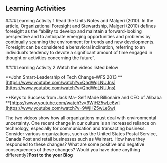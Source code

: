 ## **Learning Activities**

####Learning Activity 1 
Read the Units Notes and Malgeri (2010). In the article, Organizational Foresight and Stewardship, Malgeri \(2010\) defines foresight as the “ability to develop and maintain a forward-looking perspective and to anticipate emerging opportunities and problems by continually scanning the environment for trends and new developments. Foresight can be considered a behavioral inclination, referring to an individual’s tendency to devote a significant amount of time engaged in thought or activities concerning the future”.


####Learning Activity 2
Watch the videos listed below

**John Smart-Leadership of Tech Change-WFS 2013  **[https://www.youtube.com/watch?v=QhdWqLNUJns](https://www.youtube.com/watch?v=QhdWqLNUJns)

**Keys to Success from Jack Ma- Self Made Billionaire and CEO of Alibaba    **[https://www.youtube.com/watch?v=9WjHZ5wLe6w](https://www.youtube.com/watch?v=9WjHZ5wLe6w)



The two videos show how all organizations must deal with environmental uncertainty. One recent change in our culture is an increased reliance on technology, especially for communication and transacting business. Consider various organizations, such as the United States Postal Service, Canada Post and retail businesses such as Walmart. How have they responded to these changes? What are some positive and negative consequences of these changes? Would you have done anything differently?**Post to the your Blog**

